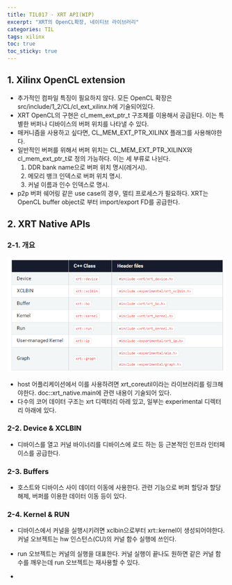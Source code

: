 ```yaml
---
title: TIL017 - XRT API(WIP)
excerpt: "XRT의 OpenCL확장, 네이티브 라이브러리"
categories: TIL
tags: xilinx
toc: true
toc_sticky: true
---
```


## 1. Xilinx OpenCL extension

- 추가적인 컴파일 특징이 필요하지 않다. 모든 OpenCL 확장은 src/include/1_2/CL/cl_ext_xilinx.h에 기술되어있다.
- XRT OpenCL의 구현은 cl_mem_ext_ptr_t 구조체를 이용해서 공급된다. 이는 특별한 버퍼나 디바이스의 버퍼 위치를 나타낼 수 있다.
- 매커니즘을 사용하고 싶다면, CL_MEM_EXT_PTR_XILINX 플래그를 사용해야한다.
- 일반적인 버퍼를 위해서 버퍼 위치는 CL_MEM_EXT_PTR_XILINX와 cl_mem_ext_ptr_t로 정의 가능하다. 이는 세 부류로 나뉜다.
  1. DDR bank name으로 버퍼 위치 명시(레거시).
  2. 메모리 뱅크 인덱스로 버퍼 위치 명시.
  3. 커널 이름과 인수 인덱스로 명시.
- p2p 버퍼 쉐어링 같은 use case의 경우, 멀티 프로세스가 필요하다. XRT는 OpenCL buffer object로 부터 import/export FD를 공급한다.

##  2. XRT Native APIs

### 2-1. 개요

![image-20220307010444145](https://raw.githubusercontent.com/chun1000/2022-image-repo/image/image-20220307010444145.png)

- host 어플리케이션에서 이를 사용하려면 xrt_coreutil이라는 라이브러리를 링크해야한다. doc::xrt_native.main에 관련 내용이 기술되어 있다.
- 다수의 코어 데이터 구조는 xrt 디렉터리 아레 있고, 일부는 experimental 디렉터리 아래에 있다.

### 2-2. Device & XCLBIN

- 디바이스를 열고 커널 바이너리를 디바이스에 로드 하는 등 근본적인 인프라 인터페이스를 공급한다.

### 2-3. Buffers

- 호스트와 디바이스 사이 데이터 이동에 사용한다. 관련 기능으로 버퍼 할당과 할당 해제, 버퍼를 이용한 데이터 이동 등이 있다.

### 2-4. Kernel & RUN

- 디바이스에서 커널을 실행시키려면 xclbin으로부터 xrt::kernel이 생성되어야한다. 커널 오브젝트는 hw 인스턴스(CU)의 커널 함수 실행에 쓰인다.

- run 오브젝트는 커널의 실행을 대표한다. 커널 실행이 끝나도 원하면 같은 커널 함수를 깨우는데 run 오브젝트는 재사용할 수 있다.
- 
